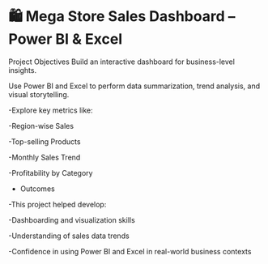 # 🛍️ Mega Store Sales Dashboard – Power BI & Excel
Project Objectives
Build an interactive dashboard for business-level insights.

Use Power BI and Excel to perform data summarization, trend analysis, and visual storytelling.

-Explore key metrics like:

-Region-wise Sales

-Top-selling Products

-Monthly Sales Trend

-Profitability by Category



* Outcomes

-This project helped develop:

-Dashboarding and visualization skills

-Understanding of sales data trends

-Confidence in using Power BI and Excel in real-world business contexts

